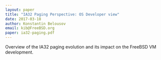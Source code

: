 ```yaml
---
layout: paper
title: "IA32 Paging Perspective: OS Developer view"
date: 2017-03-18
author: Konstantin Belousov
email: kib@FreeBSD.org
paper: ia32-paging.pdf
---
```

Overview of the IA32 paging evolution and its impact on the FreeBSD VM development.
